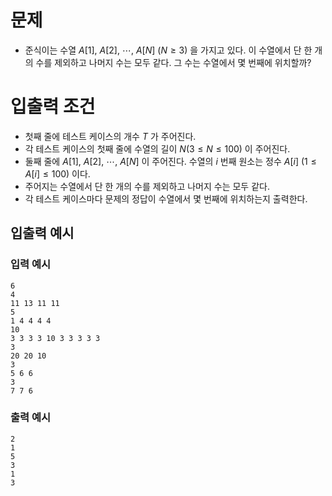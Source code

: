 # 문제
* 준식이는 수열 $A[1],\ A[2],\ \cdots ,\ A[N]\ (N\ge 3)$ 을 가지고 있다. 이 수열에서 단 한 개의 수를 제외하고 나머지 수는 모두 같다. 그 수는 수열에서 몇 번째에 위치할까?
   
# 입출력 조건
* 첫째 줄에 테스트 케이스의 개수 $T$ 가 주어진다.
* 각 테스트 케이스의 첫째 줄에 수열의 길이 $N(3\le N\le 100)$ 이 주어진다.
* 둘째 줄에 $A[1],\ A[2],\ \cdots ,\ A[N]$ 이 주어진다. 수열의 $i$ 번째 원소는 정수 $A[i]\ (1\le A[i]\le 100)$ 이다.
* 주어지는 수열에서 단 한 개의 수를 제외하고 나머지 수는 모두 같다.
* 각 테스트 케이스마다 문제의 정답이 수열에서 몇 번째에 위치하는지 출력한다.
   
## 입출력 예시
### 입력 예시
```
6
4
11 13 11 11
5
1 4 4 4 4
10
3 3 3 3 10 3 3 3 3 3
3
20 20 10
3
5 6 6
3
7 7 6
```
### 출력 예시
```
2
1
5
3
1
3
```
